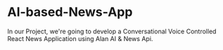 # AI-based-News-App
In our Project, we're going to develop a Conversational Voice Controlled React News Application using Alan AI &amp; News Api. 
